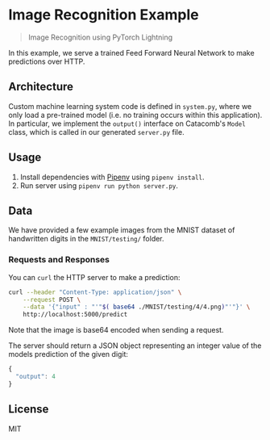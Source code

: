 # Image Recognition Example
> Image Recognition using PyTorch Lightning

In this example, we serve a trained Feed Forward Neural Network to make predictions over HTTP.

## Architecture
Custom machine learning system code is defined in `system.py`, where we only load a pre-trained model (i.e. no training occurs within this application). In particular, we implement the `output()` interface on Catacomb's `Model` class, which is called in our generated `server.py` file.

## Usage
1. Install dependencies with [Pipenv](https://pipenv-fork.readthedocs.io/en/latest/) using `pipenv install`.
2. Run server using `pipenv run python server.py`.

## Data
We have provided a few example images from the MNIST dataset of handwritten digits in the `MNIST/testing/` folder.

### Requests and Responses
You can `curl` the HTTP server to make a prediction:

```bash
curl --header "Content-Type: application/json" \
    --request POST \
    --data '{"input" : "'"$( base64 ./MNIST/testing/4/4.png)"'"}' \
    http://localhost:5000/predict
```

Note that the image is base64 encoded when sending a request.

The server should return a JSON object representing an integer value of the models prediction of the given digit:

```javascript
{
  "output": 4
}
```

## License
MIT
